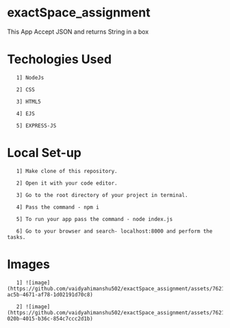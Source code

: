 # exactSpace_assignment
This App Accept JSON and returns String in a box
# Techologies Used
       1] NodeJs
       
       2] CSS
       
       3] HTML5
       
       4] EJS
       
       5] EXPRESS-JS
# Local Set-up
       1] Make clone of this repository.

       2] Open it with your code editor.

       3] Go to the root directory of your project in terminal.

       4] Pass the command - npm i

       5] To run your app pass the command - node index.js

       6] Go to your browser and search- localhost:8000 and perform the tasks.

# Images
       1] ![image](https://github.com/vaidyahimanshu502/exactSpace_assignment/assets/76218691/f2690601-ac5b-4671-af78-1d02191d70c8)

       2] ![image](https://github.com/vaidyahimanshu502/exactSpace_assignment/assets/76218691/c8b0466c-020b-4015-b36c-854c7ccc2d1b)


